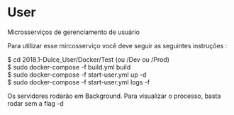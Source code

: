 
# User

Microsserviços de gerenciamento de usuário

Para utilizar esse mircosserviço você deve seguir as seguintes instruções :

$ cd 2018.1-Dulce_User/Docker/Test (ou /Dev ou /Prod)   
$ sudo docker-compose -f build.yml  build  
$ sudo docker-compose -f start-user.yml up -d  
$ sudo docker-compose -f start-user.yml logs -f  

Os servidores rodarão em Background. Para visualizar o processo, basta rodar sem a flag -d

